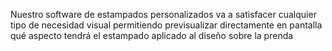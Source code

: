 Nuestro software de estampados personalizados va a satisfacer cualquier tipo de necesidad visual permitiendo previsualizar directamente en pantalla qué aspecto tendrá el estampado aplicado al diseño sobre la prenda
